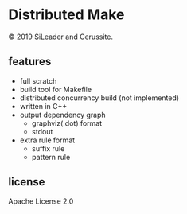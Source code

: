 # Distributed Make

&copy; 2019 SiLeader and Cerussite.

## features
+ full scratch
+ build tool for Makefile
+ distributed concurrency build (not implemented)
+ written in C++
+ output dependency graph
  + graphviz(.dot) format
  + stdout
+ extra rule format
  + suffix rule
  + pattern rule

## license
Apache License 2.0
